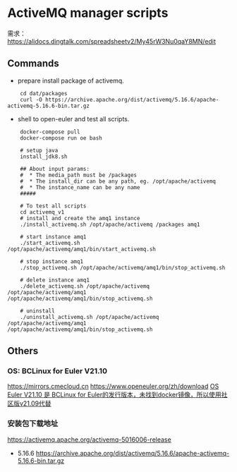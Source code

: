 # ActiveMQ manager scripts
需求：
    https://alidocs.dingtalk.com/spreadsheetv2/My45rW3Nu0qaY8MN/edit

## Commands
* prepare install package of activemq.
```
    cd dat/packages
    curl -O https://archive.apache.org/dist/activemq/5.16.6/apache-activemq-5.16.6-bin.tar.gz
```

* shell to open-euler and test all scripts.
```
    docker-compose pull
    docker-compose run oe bash

    # setup java
    install_jdk8.sh

    ## About input params:
    #  * The media_path must be /packages
    #  * The install_dir can be any path, eg. /opt/apache/activemq
    #  * The instance_name can be any name
    #####

    # To test all scripts
    cd activemq_v1
    # install and create the amq1 instance
    ./install_activemq.sh /opt/apache/activemq /packages amq1

    # start instance amq1
    ./start_activemq.sh /opt/apache/activemq/amq1/bin/start_activemq.sh

    # stop instance amq1
    ./stop_activemq.sh /opt/apache/activemq/amq1/bin/stop_activemq.sh

    # delete instance amq1
    ./delete_activemq.sh /opt/apache/activemq /opt/apache/activemq/amq1 /opt/apache/activemq/amq1/bin/stop_activemq.sh

    # uninstall
    ./uninstall_activemq.sh /opt/apache/activemq /opt/apache/activemq/amq1 /opt/apache/activemq/amq1/bin/stop_activemq.sh
```

## Others
### OS: BCLinux for Euler V21.10
https://mirrors.cmecloud.cn
https://www.openeuler.org/zh/download
[OS Euler V21.10 是 BCLinux for Euler的发行版本，未找到docker镜像，所以使用社区版v21.09代替](https://gitee.com/openeuler/openeuler-docker-images)

### 安装包下载地址
https://activemq.apache.org/activemq-5016006-release
* 5.16.6
    https://archive.apache.org/dist/activemq/5.16.6/apache-activemq-5.16.6-bin.tar.gz
